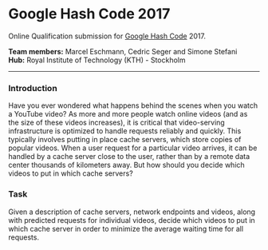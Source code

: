 # Google Hash Code 2017
Online Qualification submission for [Google Hash Code](https://hashcode.withgoogle.com/) 2017.

**Team members:** Marcel Eschmann, Cedric Seger and Simone Stefani <br>
**Hub:** Royal Institute of Technology (KTH) - Stockholm

---

### Introduction
Have you ever wondered what happens behind the scenes when you watch a YouTube video? As more and more people watch online videos (and as the size of these videos increases), it is critical that video-serving infrastructure is optimized to handle requests reliably and quickly. This typically involves putting in place cache servers, which store copies of popular videos. When a user
request for a particular video arrives, it can be handled by a cache server close to the user, rather than by a
remote data center thousands of kilometers away.
But how should you decide which videos to put in which cache servers?

### Task
Given a description of cache servers, network endpoints and videos, along with predicted requests for
individual videos, decide which videos to put in which cache server in order to minimize the average
waiting time for all requests.
